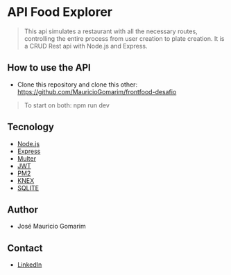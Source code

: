 <h1>API Food Explorer</h1>

> This api simulates a restaurant with all the necessary routes, controlling the entire process from user creation to plate creation. It is a CRUD Rest api with Node.js and Express.

<h2>How to use the API</h2>

* Clone this repository and clone this other: https://github.com/MauricioGomarim/frontfood-desafio

> To start on both: npm run dev

<h2>Tecnology</h2>

* [Node.js](https://nodejs.org/en)
* [Express](https://expressjs.com/pt-br/)
* [Multer](https://www.npmjs.com/package/multer)
* [JWT](https://jwt.io/)
* [PM2](https://pm2.io/)
* [KNEX](https://www.npmjs.com/package/knex)
* [SQLITE](https://www.sqlite.org/docs.html)

<h2>Author</h2>

* José Mauricio Gomarim

<h2>Contact</h2>

* [LinkedIn](https://www.linkedin.com/in/mauricio-gomarim-029b83236/)
